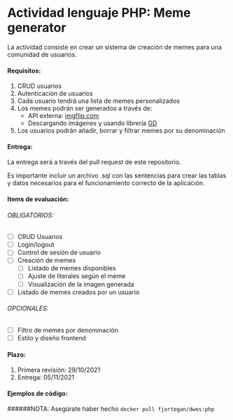 # Actividad lenguaje PHP: Meme generator

La actividad consiste en crear un sistema de creación de memes para una comunidad de usuarios.  

#### Requisitos:  
1. CRUD usuarios
2. Autenticación de usuarios
3. Cada usuario tendrá una lista de memes personalizados
4. Los memes podrán ser generados a través de:
	- API externa: [imgflip.com](https://imgflip.com/api) 
	- Descargando imágenes y usando librería [GD](https://www.php.net/manual/es/book.image.php)
5. Los usuarios podrán añadir, borrar y filtrar memes por su denominación  

#### Entrega:
La entrega será a través del pull request de este repositorio.  

Es importante incluir un archivo .sql con las sentencias para crear las tablas y datos necesarios para el funcionamiento correcto de la aplicación.  

#### Items de evaluación:
###### OBLIGATORIOS:  
- [ ] CRUD Usuarios  
- [ ] Login/logout  
- [ ] Control de sesión de usuario  
- [ ] Creación de memes  
	- [ ] Listado de memes disponibles  
	- [ ] Ajuste de literales según el meme  
	- [ ] Visualización de la imagen generada  
- [ ] Listado de memes creados por un usuario

###### OPCIONALES:
- [ ] Filtro de memes por denominación
- [ ] Estilo y diseño frontend

#### Plazo:
1. Primera revisión: 29/10/2021
2. Entrega: 05/11/2021

#### Ejemplos de código:
######NOTA: Asegúrate haber hecho ```docker pull fjortegan/dwes:php```
[]()
